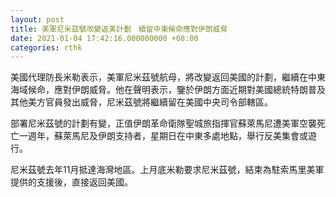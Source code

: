 ```yaml
---
layout: post
title: 美軍尼米茲號改變返美計劃　續留中東候命應對伊朗威脅
date: 2021-01-04 17:42:16.000000000 +08:00
categories: rthk
---
```


美國代理防長米勒表示，美軍尼米茲號航母，將改變返回美國的計劃，繼續在中東海域候命，應對伊朗威脅。他在聲明表示，鑒於伊朗方面近期對美國總統特朗普及其他美方官員發出威脅，尼米茲號將繼續留在美國中央司令部轄區。

部署尼米茲號的計劃有變，正值伊朗革命衛隊聖城旅指揮官蘇萊馬尼遭美軍空襲死亡一週年，蘇萊馬尼及伊朗支持者，星期日在中東多處地點，舉行反美集會或遊行。

尼米茲號去年11月抵達海灣地區。上月底米勒要求尼米茲號，結束為駐索馬里美軍提供的支援後，直接返回美國。

